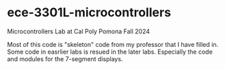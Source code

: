 # ece-3301L-microcontrollers
Microcontrollers Lab at Cal Poly Pomona Fall 2024

Most of this code is "skeleton" code from my professor that I have filled in.
Some code in easrlier labs is resued in the later labs. Especially the code and modules for the 7-segment displays.
